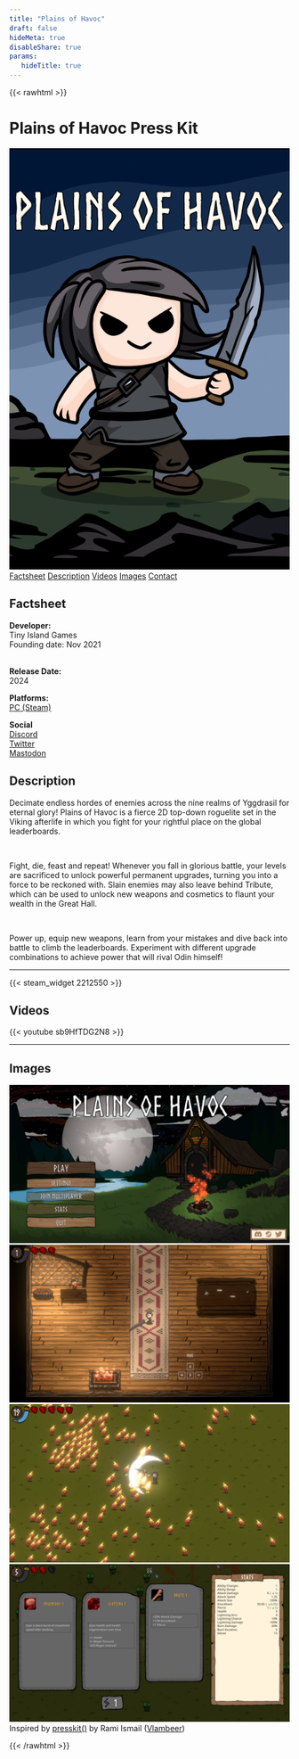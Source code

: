 ```yaml
---
title: "Plains of Havoc"
draft: false
hideMeta: true
disableShare: true
params:
   hideTitle: true
---
```


{{< rawhtml >}}

<div class="content" id="content-page">
   <div id="presskit">
      <h1>Plains of Havoc Press Kit</h1>
      <div class="row">
         <div class="col-md-3">
            <a href="https://store.steampowered.com/app/2212550/Plains_of_Havoc/" target="_blank"><img alt="Cover for Plains of Havoc" src="images/Library_Capsule_2.png"></a>
            <nav class="nav flex-column">
               <a class="nav-link" href="#factsheet" target="_self">Factsheet</a>
               <a class="nav-link" href="#description" target="_self">Description</a>
               <a class="nav-link" href="#videos" target="_self">Videos</a>
               <a class="nav-link" href="#images" target="_self">Images</a>
               <a class="nav-link" href="#contact" target="_self">Contact</a>
            </nav>
         </div>
         <div class="col-md-9">
            <div class="row">
               <div class="col-md-4">
                  <h2 id="factsheet">Factsheet</h2>
                  <div class="mar-top mar-bottom">
                     <strong>Developer: </strong><br>Tiny Island Games
                     <div class="block">Founding date: <time datetime="2021-11-29">Nov 2021</time></div>
                  </div>
                  <br>
                  <p><strong>Release Date: </strong><br><time datetime="2024-12-31">2024</time></p>
                  <p>
                     <strong>Platforms: </strong>
                     <br>
                     <a href="https://store.steampowered.com/app/2212550/Plains_of_Havoc/" target="_blank">PC (Steam)</a>
                  </p>
                  <p>
                     <strong>Social</strong>
                     <br>
                     <a href="https://discord.com/invite/rSuwhuSUhj" target="_blank">Discord</a><br>
                     <a href="https://twitter.com/tinyislandgames" target="_blank">Twitter</a><br>
                     <a href="https://mastodon.social/@tinyislandgames" target="_blank">Mastodon</a><br>
                  </p>
               </div>
               <div class="col-md-8">
                  <h2 id="description">Description</h2>
                     <p>
                     Decimate endless hordes of enemies across the nine realms of Yggdrasil for eternal glory! Plains of Havoc is a fierce 2D top-down roguelite set in the Viking afterlife in which you fight for your rightful place on the global leaderboards.
                     </p>
                  <br>
                     <p>
                     Fight, die, feast and repeat! Whenever you fall in glorious battle, your levels are sacrificed to unlock powerful permanent upgrades, turning you into a force to be reckoned with. Slain enemies may also leave behind Tribute, which can be used to unlock new weapons and cosmetics to flaunt your wealth in the Great Hall.
                     </p>
                  <br>
                     <p>
                     Power up, equip new weapons, learn from your mistakes and dive back into battle to climb the leaderboards. Experiment with different upgrade combinations to achieve power that will rival Odin himself!
                     </p>
               </div>
            </div>
            <hr>
            {{< steam_widget 2212550 >}}
            <div class="row">
               <div class="col-md-12">
                  <h2>Videos</h2>
                  <div class="row">
                     <div class="col-md-12">
                           {{< youtube sb9HfTDG2N8 >}}
                     </div>
                  </div>
                  <hr>
                  <h2 id="images">Images</h2>
                     <div class="row mar-lg-bottom">
                        <div class="col-md-6"><a href="images/Plains of Havoc Menu.png" target="_blank"><img src="images/Plains of Havoc Menu.png"></a></div>
                        <div class="col-md-6"><a href="images/Plains of Havoc Hall.png" target="_blank"><img src="images/Plains of Havoc Hall.png"></a></div>
                     </div>
                     <div class="row mar-lg-bottom">
                        <div class="col-md-6"><a href="images/Plains of Havoc Fighting.jpg" target="_blank"><img src="images/Plains of Havoc Fighting.jpg"></a></div>
                        <div class="col-md-6"><a href="images/Plains of Havoc Upgrades.jpg" target="_blank"><img src="images/Plains of Havoc Upgrades.jpg"></a></div>
                     </div>
                  <span>Inspired by </span><a href="http://dopresskit.com/" target="_blank">presskit()</a><span> by Rami Ismail</span> (<a href="http://www.vlambeer.com/" target="_blank">Vlambeer</a>)
               </div>
            </div>
         </div>
      </div>
   </div>
   <meta id="pageid" content="presskit" data-game-id="165351" data-full="true">
</div>
<script src="https://cdn.jsdelivr.net/npm/bootstrap@5.3.3/dist/js/bootstrap.bundle.min.js" integrity="sha384-YvpcrYf0tY3lHB60NNkmXc5s9fDVZLESaAA55NDzOxhy9GkcIdslK1eN7N6jIeHz" crossorigin="anonymous"></script>

{{< /rawhtml >}}
